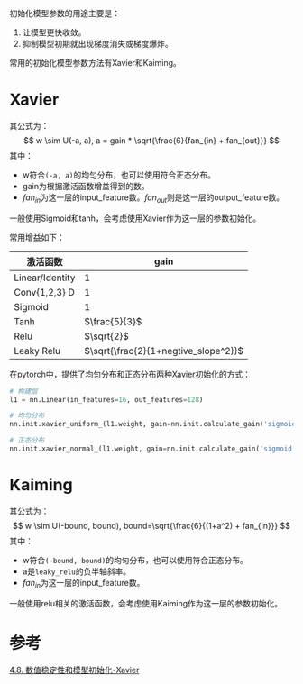 初始化模型参数的用途主要是：
1. 让模型更快收敛。
2. 抑制模型初期就出现梯度消失或梯度爆炸。

常用的初始化模型参数方法有Xavier和Kaiming。

# Xavier

其公式为：
$$
w \sim U(-a, a), a = gain * \sqrt{\frac{6}{fan_{in} + fan_{out}}}
$$
其中：
- w符合`(-a, a)`的均匀分布，也可以使用符合正态分布。
- gain为根据激活函数增益得到的数。
- $fan_{in}$为这一层的input_feature数。$fan_{out}$则是这一层的output_feature数。

一般使用Sigmoid和tanh，会考虑使用Xavier作为这一层的参数初始化。

常用增益如下：

| 激活函数        | gain          |
| --------------- | ------------- |
| Linear/Identity | 1             |
| Conv{1,2,3} D   | 1             |
| Sigmoid         | 1             |
| Tanh            | $\frac{5}{3}$ |
| Relu            | $\sqrt{2}$    |
| Leaky Relu                |       $\sqrt{\frac{2}{1+negtive_slope^2}}$        |


在pytorch中，提供了均匀分布和正态分布两种Xavier初始化的方式：
```python
# 构建层
l1 = nn.Linear(in_features=16, out_features=128)

# 均匀分布
nn.init.xavier_uniform_(l1.weight, gain=nn.init.calculate_gain('sigmoid'))

# 正态分布
nn.init.xavier_normal_(l1.weight, gain=nn.init.calculate_gain('sigmoid'))
```



# Kaiming
其公式为：
$$
w \sim U(-bound, bound), bound=\sqrt{\frac{6}{(1+a^2) + fan_{in}}}
$$
其中：
- w符合`(-bound, bound)`的均匀分布，也可以使用符合正态分布。
- a是`leaky_relu`的负半轴斜率。
- $fan_{in}$为这一层的input_feature数。

一般使用relu相关的激活函数，会考虑使用Kaiming作为这一层的参数初始化。



# 参考

[4.8. 数值稳定性和模型初始化-Xavier](https://zh-v2.d2l.ai/chapter_multilayer-perceptrons/numerical-stability-and-init.html#xavier)